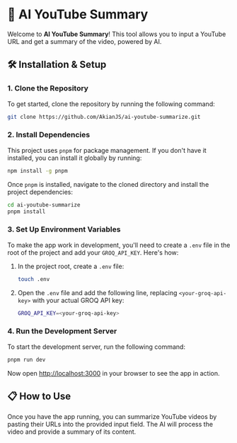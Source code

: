 # 🎥 AI YouTube Summary

Welcome to **AI YouTube Summary**! This tool allows you to input a YouTube URL and get a summary of the video, powered by AI. 

## 🛠️ Installation & Setup

### 1. Clone the Repository

To get started, clone the repository by running the following command:

```bash
git clone https://github.com/AkianJS/ai-youtube-summarize.git
```

### 2. Install Dependencies

This project uses `pnpm` for package management. If you don't have it installed, you can install it globally by running:

```bash
npm install -g pnpm
```

Once `pnpm` is installed, navigate to the cloned directory and install the project dependencies:

```bash
cd ai-youtube-summarize
pnpm install
```

### 3. Set Up Environment Variables

To make the app work in development, you'll need to create a `.env` file in the root of the project and add your `GROQ_API_KEY`. Here's how:

1. In the project root, create a `.env` file:
    ```bash
    touch .env
    ```

2. Open the `.env` file and add the following line, replacing `<your-groq-api-key>` with your actual GROQ API key:
    ```bash
    GROQ_API_KEY=<your-groq-api-key>
    ```

### 4. Run the Development Server

To start the development server, run the following command:

```bash
pnpm run dev
```

Now open [http://localhost:3000](http://localhost:3000) in your browser to see the app in action.

## 📋 How to Use

Once you have the app running, you can summarize YouTube videos by pasting their URLs into the provided input field. The AI will process the video and provide a summary of its content.

